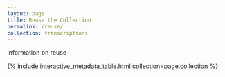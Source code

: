 ```yaml
---
layout: page
title: Reuse the Collection
permalink: /reuse/
collection: transcriptions
---
```


information on reuse

{% include interactive_metadata_table.html collection=page.collection %}
